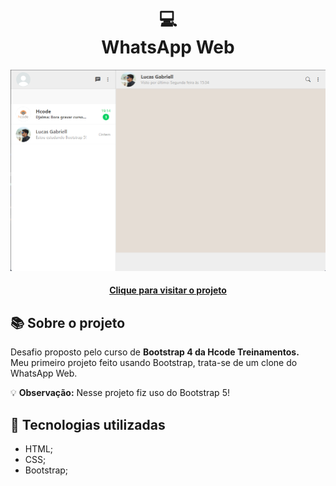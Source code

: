 <h1 align="center">
  💻<br>WhatsApp Web
</h1>

<div align="center">
  <img src="./assets/images/project-view.png" alt="Imagem do projeto WhatsApp Web">
</div>

<h4 align="center"><a href="https://whatsapp-web-mu.vercel.app/">Clique para visitar o projeto</a></h4>

## 📚 Sobre o projeto

Desafio proposto pelo curso de <strong>Bootstrap 4 da Hcode Treinamentos.</strong>  
Meu primeiro projeto feito usando Bootstrap, trata-se de um clone do WhatsApp Web.

💡 <b>Observação:</b> Nesse projeto fiz uso do Bootstrap 5!

## 💼 Tecnologias utilizadas

- HTML;
- CSS;
- Bootstrap;
